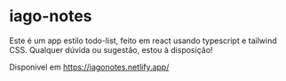 # iago-notes

Este é um app estilo todo-list, feito em react usando typescript e tailwind CSS.
Qualquer dúvida ou sugestão, estou à disposição!

Disponivel em <https://iagonotes.netlify.app/>
